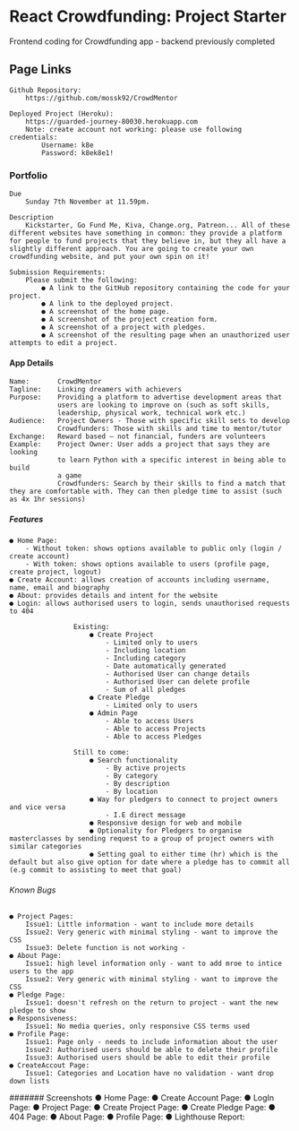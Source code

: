 # React Crowdfunding: Project Starter
Frontend coding for Crowdfunding app - backend previously completed

## Page Links
    Github Repository:
        https://github.com/mossk92/CrowdMentor
    
    Deployed Project (Heroku):
        https://guarded-journey-80030.herokuapp.com
        Note: create account not working: please use following credentials:
            Username: k8e
            Password: k8ek8e1!

### Portfolio
    Due
        Sunday 7th November at 11.59pm.

    Description
        Kickstarter, Go Fund Me, Kiva, Change.org, Patreon... All of these different websites have something in common: they provide a platform for people to fund projects that they believe in, but they all have a slightly different approach. You are going to create your own crowdfunding website, and put your own spin on it!

    Submission Requirements:
        Please submit the following:
            ● A link to the GitHub repository containing the code for your project.
            ● A link to the deployed project.
            ● A screenshot of the home page.
            ● A screenshot of the project creation form.
            ● A screenshot of a project with pledges.
            ● A screenshot of the resulting page when an unauthorized user attempts to edit a project.

#### App Details
    Name:       CrowdMentor
    Tagline:    Linking dreamers with achievers
    Purpose:    Providing a platform to advertise development areas that 
                users are looking to improve on (such as soft skills, 
                leadership, physical work, technical work etc.)
    Audience:   Project Owners - Those with specific skill sets to develop
                Crowdfunders: Those with skills and time to mentor/tutor
    Exchange:   Reward based – not financial, funders are volunteers
    Example:    Project Owner: User adds a project that says they are looking 
                to learn Python with a specific interest in being able to build 
                a game
                Crowdfunders: Search by their skills to find a match that they are comfortable with. They can then pledge time to assist (such as 4x 1hr sessions)

##### Features
    ● Home Page: 
        - Without token: shows options available to public only (login / create account)
        - With token: shows options available to users (profile page, create project, logout)
    ● Create Account: allows creation of accounts including username, name, email and biography
    ● About: provides details and intent for the website
    ● Login: allows authorised users to login, sends unauthorised requests to 404

                    Existing:
                        ● Create Project
                            - Limited only to users
                            - Including location
                            - Including category
                            - Date automatically generated
                            - Authorised User can change details
                            - Authorised User can delete profile
                            - Sum of all pledges
                        ● Create Pledge
                            - Limited only to users
                        ● Admin Page
                            - Able to access Users
                            - Able to access Projects
                            - Able to access Pledges       

                    Still to come:
                        ● Search functionality
                            - By active projects
                            - By category
                            - By description
                            - By location
                        ● Way for pledgers to connect to project owners and vice versa
                            - I.E direct message 
                        ● Responsive design for web and mobile
                        ● Optionality for Pledgers to organise masterclasses by sending request to a group of project owners with similar categories
                        ● Setting goal to either time (hr) which is the default but also give option for date where a pledge has to commit all (e.g commit to assisting to meet that goal)

###### Known Bugs
    ● Project Pages: 
        Issue1: Little information - want to include more details
        Issue2: Very generic with minimal styling - want to improve the CSS
        Issue3: Delete function is not working -
    ● About Page: 
        Issue1: high level information only - want to add mroe to intice users to the app
        Issue2: Very generic with minimal styling - want to improve the CSS
    ● Pledge Page: 
        Issue1: doesn't refresh on the return to project - want the new pledge to show
    ● Responsiveness: 
        Issue1: No media queries, only responsive CSS terms used
    ● Profile Page: 
        Issue1: Page only - needs to include information about the user
        Issue2: Authorised users should be able to delete their profile
        Issue3: Authorised users should be able to edit their profile
    ● CreateAccout Page: 
        Issue1: Categories and Location have no validation - want drop down lists


####### Screenshots
    ● Home Page:
    ● Create Account Page:
    ● LogIn Page:
    ● Project Page:
    ● Create Project Page:
    ● Create Pledge Page:
    ● 404 Page:
    ● About Page:
    ● Profile Page:
    ● Lighthouse Report:    
